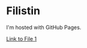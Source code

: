 <!DOCTYPE html>
<html>
<body>
<h1>Filistin</h1>
<p>I'm hosted with GitHub Pages.</p>
<a href="Primary Sources/New Text Document.md">Link to File 1</a><br>
</body>
</html>